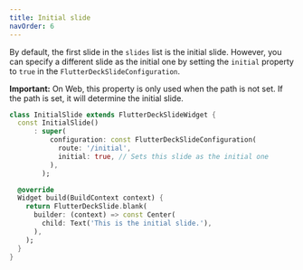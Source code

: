 ```yaml
---
title: Initial slide
navOrder: 6
---
```


By default, the first slide in the `slides` list is the initial slide. However, you can specify a different slide as the initial one by setting the `initial` property to `true` in the `FlutterDeckSlideConfiguration`.

**Important:** On Web, this property is only used when the path is not set. If the path is set, it will determine the initial slide.

```dart
class InitialSlide extends FlutterDeckSlideWidget {
  const InitialSlide()
      : super(
          configuration: const FlutterDeckSlideConfiguration(
            route: '/initial',
            initial: true, // Sets this slide as the initial one
          ),
        );

  @override
  Widget build(BuildContext context) {
    return FlutterDeckSlide.blank(
      builder: (context) => const Center(
        child: Text('This is the initial slide.'),
      ),
    );
  }
}
```
